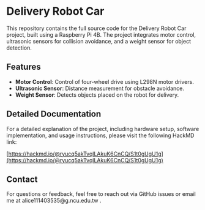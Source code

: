 # Delivery Robot Car

This repository contains the full source code for the Delivery Robot Car project, built using a Raspberry Pi 4B. The project integrates motor control, ultrasonic sensors for collision avoidance, and a weight sensor for object detection.

## Features

- **Motor Control**: Control of four-wheel drive using L298N motor drivers.
- **Ultrasonic Sensor**: Distance measurement for obstacle avoidance.
- **Weight Sensor**: Detects objects placed on the robot for delivery.

## Detailed Documentation

For a detailed explanation of the project, including hardware setup, software implementation, and usage instructions, please visit the following HackMD link:

[https://hackmd.io/@ryucq5akTvqlLAkuK6CnCQ/S1t0gUgU1g](https://hackmd.io/@ryucq5akTvqlLAkuK6CnCQ/S1t0gUgU1g)

## Contact

For questions or feedback, feel free to reach out via GitHub issues or email me at alice111403535\@g.ncu.edu.tw .

